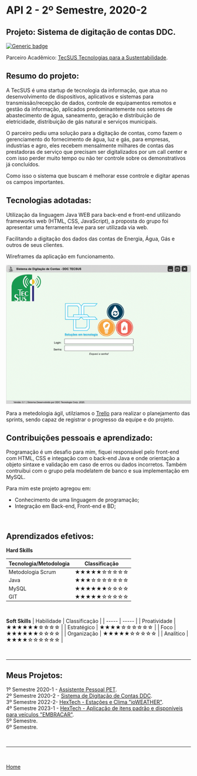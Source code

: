 # API 2 - 2º Semestre, 2020-2

## Projeto: Sistema de digitação de contas DDC.
[![Generic badge](https://img.shields.io/badge/GitHub-Repositório-blue.svg)](https://github.com/TobiasLino/tecsus-DDC/)

Parceiro Acadêmico: [TecSUS Tecnologias para a Sustentabilidade](https://www.tecsus.com.br/).<br>

## Resumo do projeto:
A TecSUS é uma startup de tecnologia da informação, que atua no desenvolvimento de dispositivos, aplicativos e sistemas para transmissão/recepção de dados, controle de equipamentos remotos e gestão da informação, aplicados predominantemente nos setores de abastecimento de água, saneamento, geração e distribuição de eletricidade, distribuição de gás natural e serviços municipais.

O parceiro pediu uma solução para a digitação de contas, como fazem o gerenciamento do fornecimento de água, luz e gás, para empresas, industrias e agro, eles recebem mensalmente milhares de contas das prestadoras de serviço que precisam ser digitalizados por um call center e com isso perder muito tempo ou não ter controle sobre os demonstrativos já concluídos.

Como isso o sistema que buscam é melhorar esse controle e digitar apenas os campos importantes.
<br/>

## Tecnologias adotadas:
Utilização da linguagem Java WEB para back-end e front-end utilizando frameworks web (HTML, CSS, JavaScript), a proposta do grupo foi apresentar uma ferramenta leve para ser utilizada via web.

Facilitando a digitação dos dados das contas de Energia, Água, Gás e outros de seus clientes.

Wireframes da aplicação em funcionamento.

![](../docsandimages/DDC_TECSUS_Wireframes.gif "DDC_Wireframes")

Para a metedologia ágil, utilziamos o [Trello](https://trello.com/) para realizar o planejamento das sprints, sendo capaz de registrar o progresso da equipe e do projeto.
<br/>

## Contribuições pessoais e aprendizado:
Programação é um desafio para mim, fiquei responsável pelo front-end com HTML, CSS e integação com o back-end Java e onde orientação a objeto sintaxe e validação em caso de erros ou dados incorretos.
Também contruibui com o grupo pela modelatem de banco e sua implementação em MySQL.

Para mim este projeto agregou em:
- Conhecimento de uma linguagem de programação;
- Integração em Back-end, Front-end e BD;

<br/>

## Aprendizados efetivos:
**Hard Skills**

| Tecnologia/Metodologia | Classificação|
| ----- | ----- |
| Metodologia Scrum | ★★★★★☆☆☆☆☆ |
| Java | ★★★☆☆☆☆☆☆☆ |
| MySQL | ★★★★★★☆☆☆☆ |
| GIT | ★★★★★☆☆☆☆☆ |

<br/>

**Soft Skills**
| Habilidade | Classificação |
| ----- | ----- |
| Proatividade | ★★★★★★☆☆☆☆ |
| Estratégico | ★★★★☆☆☆☆☆☆ |
| Foco | ★★★★★★☆☆☆☆ |
| Organização | ★★★★★☆☆☆☆☆ |
| Analítico | ★★★★☆☆☆☆☆☆ |

<br/>

---
## Meus Projetos:
1º Semestre 2020-1 - [Assistente Pessoal PET](./semestres/sem1_api.md). <br/>
2º Semestre 2020-2 - [Sistema de Digitação de Contas DDC](./semestres/sem2_api.md). <br/>
3º Semestre 2022-2- [HexTech - Estações e Clima "ioWEATHER"](./semestres/sem3_api.md). <br/>
4º Semestre 2023-1 - [HexTech - Aplicação de itens padrão e disponíveis para veículos "EMBRACAR"](./semestres/sem4_api.md). <br/>
5º Semestre. <br/>
6º Semestre. <br/>

<br/>

---

<br/>

[Home](../README.md)